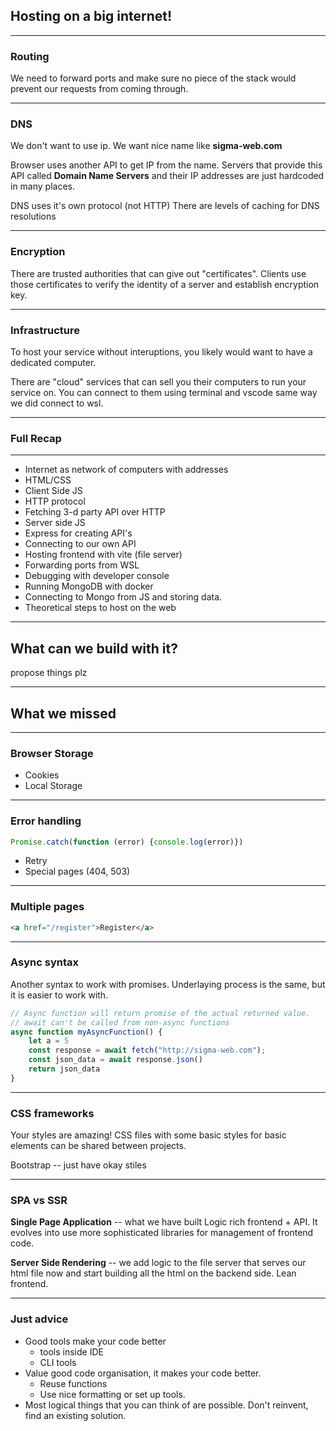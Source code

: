 ## Hosting on a big internet!

---
### Routing
We need to forward ports and make sure no piece of the stack would prevent our requests from coming through.

---
### DNS
We don't want to use ip. We want nice name like **sigma-web.com**

Browser uses another API to get IP from the name. Servers that provide this API called **Domain Name Servers** and their IP addresses are just hardcoded in many places.

DNS uses it's own protocol (not HTTP)
There are levels of caching for DNS resolutions

---
### Encryption

There are trusted authorities that can give out "certificates". Clients use those certificates to verify the identity of a server and establish encryption key.

---
### Infrastructure

To host your service without interuptions, you likely would want to have a dedicated computer. 

There are "cloud" services that can sell you their computers to run your service on. You can connect to them using terminal and vscode same way we did connect to wsl. 

---

### Full Recap
---
- Internet as network of computers with addresses
- HTML/CSS
- Client Side JS
- HTTP protocol
- Fetching 3-d party API over HTTP
- Server side JS
- Express for creating API's
- Connecting to our own API
- Hosting frontend with vite (file server)
- Forwarding ports from WSL
- Debugging with developer console
- Running MongoDB with docker
- Connecting to Mongo from JS and storing data.
- Theoretical steps to host on the web
---

## What can we build with it?

propose things plz

---

## What we missed

---

### Browser Storage
- Cookies
- Local Storage
---
### Error handling
```javascript
Promise.catch(function (error) {console.log(error)})
```
 - Retry
 - Special pages (404, 503)
---
### Multiple pages
```html
<a href="/register">Register</a>
```
---
### Async syntax

Another syntax to work with promises. 
Underlaying process is the same, but it is easier to work with.

```javascript
// Async function will return promise of the actual returned value.
// await can't be called from non-async functions
async function myAsyncFunction() {
	let a = 5
	const response = await fetch("http://sigma-web.com");
	const json_data = await response.json()
	return json_data
}
```
---
### CSS frameworks

Your styles are amazing!
CSS files with some basic styles for basic elements can be shared between projects. 

Bootstrap -- just have okay stiles

---
### SPA vs SSR
**Single Page Application** -- what we have built
Logic rich frontend + API. It evolves into use more sophisticated libraries for management of frontend code. 

**Server Side Rendering** -- we add logic to the file server that serves our html file now and start building all the html on the backend side. Lean frontend. 

---

### Just advice

- Good tools make your code better
	- tools inside IDE
	- CLI tools
- Value good code organisation, it makes your code better.
	- Reuse functions
	- Use nice formatting or set up tools.
- Most logical things that you can think of are possible. Don't reinvent, find an existing solution.